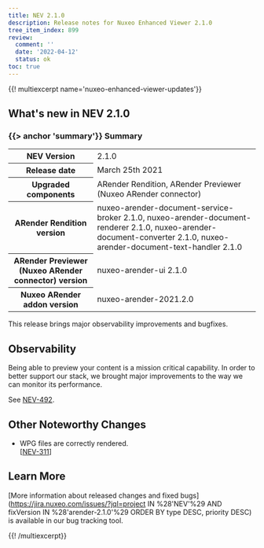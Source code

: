 ```yaml
---
title: NEV 2.1.0
description: Release notes for Nuxeo Enhanced Viewer 2.1.0
tree_item_index: 899
review:
  comment: ''
  date: '2022-04-12'
  status: ok
toc: true
---
```


{{! multiexcerpt name='nuxeo-enhanced-viewer-updates'}}
## What's new in NEV 2.1.0

### {{> anchor 'summary'}} Summary

<div class="table-scroll">
<table class="hover">
<tbody>
<tr>
<th colspan="1">NEV Version</th>
<td colspan="1">2.1.0</td>
</tr>
<tr>
<th colspan="1">Release date</th>
<td colspan="1">March 25th 2021</td>
</tr>
<tr>
<th colspan="1">Upgraded components</th>
<td colspan="1">ARender Rendition, ARender Previewer (Nuxeo ARender connector)</td>
</tr>
<tr>
<th colspan="1">ARender Rendition version</th>
<td colspan="1">nuxeo-arender-document-service-broker 2.1.0, nuxeo-arender-document-renderer 2.1.0, nuxeo-arender-document-converter 2.1.0, nuxeo-arender-document-text-handler 2.1.0</td>
</tr>
<tr>
<th colspan="1">ARender Previewer (Nuxeo ARender connector) version</th>
<td colspan="1">nuxeo-arender-ui 2.1.0</td>
</tr>
<tr>
<th colspan="1">Nuxeo ARender addon version</th>
<td colspan="1">nuxeo-arender-2021.2.0</td>
</tr>
</tbody>
</table>
</div>

This release brings major observability improvements and bugfixes.

## Observability

Being able to preview your content is a mission critical capability. In order to better support our stack, we brought major improvements to the way we can monitor its performance.

See [NEV-492](https://jira.nuxeo.com/browse/NEV-492).

## Other Noteworthy Changes

- WPG files are correctly rendered.<br/>[[NEV-311](https://jira.nuxeo.com/browse/NEV-311)]

## Learn More

[More information about released changes and fixed bugs](https://jira.nuxeo.com/issues/?jql=project IN %28'NEV'%29 AND fixVersion IN %28'arender-2.1.0'%29 ORDER BY type DESC, priority DESC) is available in our bug tracking tool.

{{! /multiexcerpt}}
